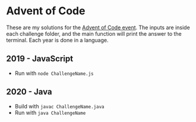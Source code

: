 # Advent of Code

These are my solutions for the [Advent of Code event](https://adventofcode.com/). The inputs are inside each challenge folder, and the main function will print the answer to the terminal. Each year is done in a language.

## 2019 - JavaScript

- Run with `node ChallengeName.js` 

## 2020 - Java

- Build with `javac ChallengeName.java`
- Run with `java ChallengeName` 
